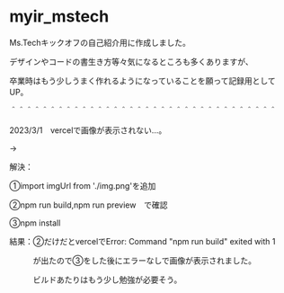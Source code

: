 # myir_mstech

Ms.Techキックオフの自己紹介用に作成しました。

デザインやコードの書生き方等々気になるところも多くありますが、

卒業時はもう少しうまく作れるようになっていることを願って記録用としてUP。

＾＾＾＾＾＾＾＾＾＾＾＾＾＾＾＾＾＾＾＾＾＾＾＾＾＾＾＾＾＾＾＾＾＾

2023/3/1　vercelで画像が表示されない…。

→

解決：

①import imgUrl from './img.png'を追加

②npm run build,npm run preview　で確認

③npm install

結果：②だけだとvercelでError: Command "npm run build" exited with 1

　　　が出たので③をした後にエラーなしで画像が表示されました。
   
　　　ビルドあたりはもう少し勉強が必要そう。

